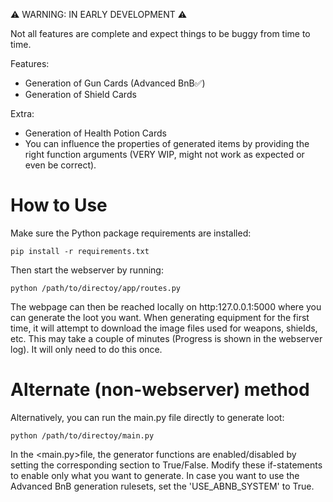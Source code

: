 ⚠ WARNING: IN EARLY DEVELOPMENT ⚠

Not all features are complete and expect things to be buggy from time to time.

Features:
- Generation of Gun Cards (Advanced BnB✅)
- Generation of Shield Cards

Extra:
- Generation of Health Potion Cards
- You can influence the properties of generated items by providing the right function arguments (VERY WIP, might not work as expected or even be correct).


# How to Use

Make sure the Python package requirements are installed:

``pip install -r requirements.txt``

Then start the webserver by running:

``python /path/to/directoy/app/routes.py``

The webpage can then be reached locally on http:127.0.0.1:5000 where you can generate the loot you want.
When generating equipment for the first time, it will attempt to download the image files used for weapons, shields, etc. This may take a couple of minutes (Progress is shown in the webserver log). It will only need to do this once.

# Alternate (non-webserver) method

Alternatively, you can run the main.py file directly to generate loot:

``python /path/to/directoy/main.py``

In the <main.py>file, the generator functions are enabled/disabled by setting the corresponding section to True/False. Modify these if-statements to enable only what you want to generate.
In case you want to use the Advanced BnB generation rulesets, set the 'USE_ABNB_SYSTEM' to True.

